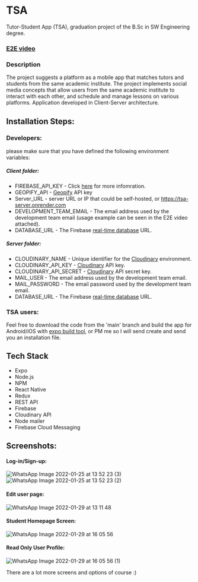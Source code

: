 # TSA
Tutor-Student App (TSA), graduation project of the B.Sc in SW Engineering degree.

### [E2E video](https://youtu.be/90cHtHl8_iM)

### Description
The project suggests a platform as a mobile app that matches tutors and students from the same academic institute. The project implements social media concepts that allow users from the same academic institute to interact with each other, and schedule and manage lessons on various platforms. Application developed in Client-Server architecture.

## Installation Steps:

### Developers:
please make sure that you have defined the following environment variables:

##### Client folder:
- FIREBASE_API_KEY - Click [here](https://firebase.google.com/docs/projects/api-keys) for more infomration.
- GEOPIFY_API - [Geopify](https://www.geoapify.com/) API key
- Server_URL - server URL or IP that could be self-hosted, or https://tsa-server.onrender.com
- DEVELOPMENT_TEAM_EMAIL - The email address used by the development team email (usage example can be seen in the E2E video attached).
- DATABASE_URL - The Firebase [real-time database](https://firebase.google.com/docs/database?hl=en) URL.

##### Server folder:  
- CLOUDINARY_NAME - Unique identifier for the [Cloudinary](https://cloudinary.com/documentation) environment.
- CLOUDINARY_API_KEY - [Cloudinary](https://cloudinary.com/documentation) API key.
- CLOUDINARY_API_SECRET - [Cloudinary](https://cloudinary.com/documentation) API secret key.
- MAIL_USER - The email address used by the development team email.
- MAIL_PASSWORD - The email password used by the development team email.
- DATABASE_URL - The Firebase [real-time database](https://firebase.google.com/docs/database?hl=en) URL.

### TSA users:
Feel free to download the code from the 'main' branch and build the app for Android/iOS with [expo build tool](https://docs.expo.dev/classic/building-standalone-apps/), or PM me so I will send create and send you an installation file.

## Tech Stack
- Expo
- Node.js
- NPM
- React Native
- Redux
- REST API
- Firebase
- Cloudinary API
- Node mailer
- Firebase Cloud Messaging

## Screenshots:

#### Log-in/Sign-up:
![WhatsApp Image 2022-01-25 at 13 52 23 (3)](https://user-images.githubusercontent.com/57364867/158021702-9848fde1-8f45-4e47-be96-78a6a02ec6ea.jpeg) ![WhatsApp Image 2022-01-25 at 13 52 23 (2)](https://user-images.githubusercontent.com/57364867/158021707-a1501eff-3107-4989-b8b6-2c7de8edbfb4.jpeg)

#### Edit user page:
![WhatsApp Image 2022-01-29 at 13 11 48](https://user-images.githubusercontent.com/57364867/158021773-7991b73f-6a1a-4b6f-b586-16b9e139078c.jpeg)

#### Student Homepage Screen:

![WhatsApp Image 2022-01-29 at 16 05 56](https://user-images.githubusercontent.com/57364867/158022239-2f672787-4d8e-4d47-80e2-7d8de47cd7de.jpeg)

#### Read Only User Profile:

![WhatsApp Image 2022-01-29 at 16 05 56 (1)](https://user-images.githubusercontent.com/57364867/158022283-5da1a4eb-bb85-4284-9336-b333f5872535.jpeg)

There are a lot more screens and options of course :)
